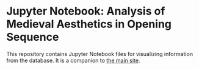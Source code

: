 # Jupyter Notebook: Analysis of Medieval Aesthetics in Opening Sequence

This repository contains Jupyter Notebook files for visualizing information from the database.
It is a companion to [the main site](https://github.com/chmsv/Website-Analysis-of-Medieval-Aesthetics-in-Opening-Sequence).

